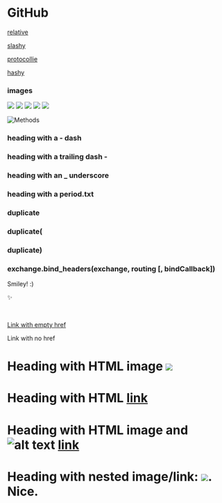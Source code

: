 # GitHub

[relative](relative/file.js)

[slashy](/slashy/poo)

[protocollie](//protocollie.com)

[hashy](#header)

### images

![](relative.png)
![](/slashy/deep.png)
![](//protocollie.com/woof.png)
![](http://insecure.com/bad.png)
![](https://secure.com/good.png)

![Methods](#methods)

### heading with a - dash

### heading with a trailing dash -

### heading with an _ underscore

### heading with a period.txt

### duplicate

### duplicate(

### duplicate)

### exchange.bind_headers(exchange, routing [, bindCallback])

Smiley! :)

:sparkles:

<img src="" id='empty-src-img'/>

<img id='no-src-img'/>

<a href="" id='empty-href-link'>Link with empty href</a>

<a id='no-href-link'>Link with no href</a>

# Heading with HTML image <img src="html-image.png">

# Heading with HTML <a href="html-page.html">link</a>

# Heading with HTML image and <img src="html-page-and-image.png" alt="alt text"> <a href="html-page-and-image.html">link</a>

# Heading with nested image/link: <a href="nested/link/image"><img src="nested/link/image/image.png"></a>. Nice.

